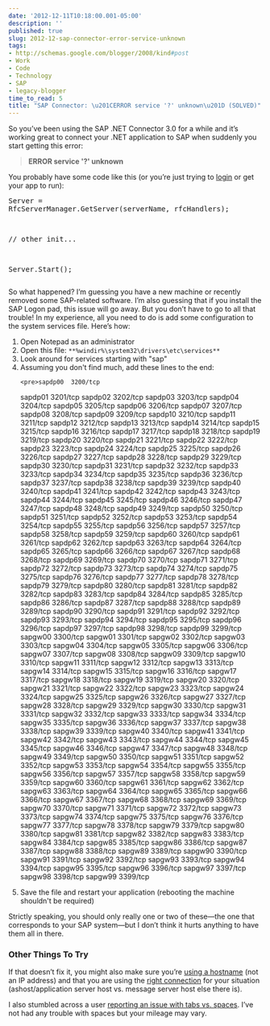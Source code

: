 ```yaml
---
date: '2012-12-11T10:18:00.001-05:00'
description: ''
published: true
slug: 2012-12-sap-connector-error-service-unknown
tags:
- http://schemas.google.com/blogger/2008/kind#post
- Work
- Code
- Technology
- SAP
- legacy-blogger
time_to_read: 5
title: "SAP Connector: \u201CERROR service '?' unknown\u201D (SOLVED)"
---
```



So you’ve been using the SAP .NET Connector 3.0 for a while and it’s working great to connect your .NET application to SAP when suddenly you start getting this error:
<blockquote> 

**ERROR service '?' unknown**
</blockquote>

You probably have some code like this (or you’re just trying to [login](http://www.sapgeek.net/2010/02/sapgui-error-errorservice-unknown/) or get your app to run):  <pre class="csharpcode">Server = RfcServerManager.GetServer(serverName, rfcHandlers);

<span class="rem">// other init...</span>

Server.Start();</pre>


So what happened? I’m guessing you have a new machine or recently removed some SAP-related software. I’m also guessing that if you install the SAP Logon pad, this issue will go away. But you don’t have to go to all that trouble! In my experience, all you need to do is add some configuration to the system services file. Here’s how:

<ol>
  <li>Open Notepad as an administrator </li>

  <li>Open this file: <code>**%windir%\system32\drivers\etc\services**</code> </li>

  <li>Look around for services starting with &quot;sap&quot; </li>

  <li>Assuming you don't find much, add these lines to the end: 
    



    <pre>sapdp00  3200/tcp
sapdp01  3201/tcp
sapdp02  3202/tcp
sapdp03  3203/tcp
sapdp04  3204/tcp
sapdp05  3205/tcp
sapdp06  3206/tcp
sapdp07  3207/tcp
sapdp08  3208/tcp
sapdp09  3209/tcp
sapdp10  3210/tcp
sapdp11  3211/tcp
sapdp12  3212/tcp
sapdp13  3213/tcp
sapdp14  3214/tcp
sapdp15  3215/tcp
sapdp16  3216/tcp
sapdp17  3217/tcp
sapdp18  3218/tcp
sapdp19  3219/tcp
sapdp20  3220/tcp
sapdp21  3221/tcp
sapdp22  3222/tcp
sapdp23  3223/tcp
sapdp24  3224/tcp
sapdp25  3225/tcp
sapdp26  3226/tcp
sapdp27  3227/tcp
sapdp28  3228/tcp
sapdp29  3229/tcp
sapdp30  3230/tcp
sapdp31  3231/tcp
sapdp32  3232/tcp
sapdp33  3233/tcp
sapdp34  3234/tcp
sapdp35  3235/tcp
sapdp36  3236/tcp
sapdp37  3237/tcp
sapdp38  3238/tcp
sapdp39  3239/tcp
sapdp40  3240/tcp
sapdp41  3241/tcp
sapdp42  3242/tcp
sapdp43  3243/tcp
sapdp44  3244/tcp
sapdp45  3245/tcp
sapdp46  3246/tcp
sapdp47  3247/tcp
sapdp48  3248/tcp
sapdp49  3249/tcp
sapdp50  3250/tcp
sapdp51  3251/tcp
sapdp52  3252/tcp
sapdp53  3253/tcp
sapdp54  3254/tcp
sapdp55  3255/tcp
sapdp56  3256/tcp
sapdp57  3257/tcp
sapdp58  3258/tcp
sapdp59  3259/tcp
sapdp60  3260/tcp
sapdp61  3261/tcp
sapdp62  3262/tcp
sapdp63  3263/tcp
sapdp64  3264/tcp
sapdp65  3265/tcp
sapdp66  3266/tcp
sapdp67  3267/tcp
sapdp68  3268/tcp
sapdp69  3269/tcp
sapdp70  3270/tcp
sapdp71  3271/tcp
sapdp72  3272/tcp
sapdp73  3273/tcp
sapdp74  3274/tcp
sapdp75  3275/tcp
sapdp76  3276/tcp
sapdp77  3277/tcp
sapdp78  3278/tcp
sapdp79  3279/tcp
sapdp80  3280/tcp
sapdp81  3281/tcp
sapdp82  3282/tcp
sapdp83  3283/tcp
sapdp84  3284/tcp
sapdp85  3285/tcp
sapdp86  3286/tcp
sapdp87  3287/tcp
sapdp88  3288/tcp
sapdp89  3289/tcp
sapdp90  3290/tcp
sapdp91  3291/tcp
sapdp92  3292/tcp
sapdp93  3293/tcp
sapdp94  3294/tcp
sapdp95  3295/tcp
sapdp96  3296/tcp
sapdp97  3297/tcp
sapdp98  3298/tcp
sapdp99  3299/tcp
sapgw00  3300/tcp
sapgw01  3301/tcp
sapgw02  3302/tcp
sapgw03  3303/tcp
sapgw04  3304/tcp
sapgw05  3305/tcp
sapgw06  3306/tcp
sapgw07  3307/tcp
sapgw08  3308/tcp
sapgw09  3309/tcp
sapgw10  3310/tcp
sapgw11  3311/tcp
sapgw12  3312/tcp
sapgw13  3313/tcp
sapgw14  3314/tcp
sapgw15  3315/tcp
sapgw16  3316/tcp
sapgw17  3317/tcp
sapgw18  3318/tcp
sapgw19  3319/tcp
sapgw20  3320/tcp
sapgw21  3321/tcp
sapgw22  3322/tcp
sapgw23  3323/tcp
sapgw24  3324/tcp
sapgw25  3325/tcp
sapgw26  3326/tcp
sapgw27  3327/tcp
sapgw28  3328/tcp
sapgw29  3329/tcp
sapgw30  3330/tcp
sapgw31  3331/tcp
sapgw32  3332/tcp
sapgw33  3333/tcp
sapgw34  3334/tcp
sapgw35  3335/tcp
sapgw36  3336/tcp
sapgw37  3337/tcp
sapgw38  3338/tcp
sapgw39  3339/tcp
sapgw40  3340/tcp
sapgw41  3341/tcp
sapgw42  3342/tcp
sapgw43  3343/tcp
sapgw44  3344/tcp
sapgw45  3345/tcp
sapgw46  3346/tcp
sapgw47  3347/tcp
sapgw48  3348/tcp
sapgw49  3349/tcp
sapgw50  3350/tcp
sapgw51  3351/tcp
sapgw52  3352/tcp
sapgw53  3353/tcp
sapgw54  3354/tcp
sapgw55  3355/tcp
sapgw56  3356/tcp
sapgw57  3357/tcp
sapgw58  3358/tcp
sapgw59  3359/tcp
sapgw60  3360/tcp
sapgw61  3361/tcp
sapgw62  3362/tcp
sapgw63  3363/tcp
sapgw64  3364/tcp
sapgw65  3365/tcp
sapgw66  3366/tcp
sapgw67  3367/tcp
sapgw68  3368/tcp
sapgw69  3369/tcp
sapgw70  3370/tcp
sapgw71  3371/tcp
sapgw72  3372/tcp
sapgw73  3373/tcp
sapgw74  3374/tcp
sapgw75  3375/tcp
sapgw76  3376/tcp
sapgw77  3377/tcp
sapgw78  3378/tcp
sapgw79  3379/tcp
sapgw80  3380/tcp
sapgw81  3381/tcp
sapgw82  3382/tcp
sapgw83  3383/tcp
sapgw84  3384/tcp
sapgw85  3385/tcp
sapgw86  3386/tcp
sapgw87  3387/tcp
sapgw88  3388/tcp
sapgw89  3389/tcp
sapgw90  3390/tcp
sapgw91  3391/tcp
sapgw92  3392/tcp
sapgw93  3393/tcp
sapgw94  3394/tcp
sapgw95  3395/tcp
sapgw96  3396/tcp
sapgw97  3397/tcp
sapgw98  3398/tcp
sapgw99  3399/tcp</pre>
  </li>

  <li>Save the file and restart your application (rebooting the machine shouldn't be required) </li>
</ol>


Strictly speaking, you should only really one or two of these—the one that corresponds to your SAP system—but I don’t think it hurts anything to have them all in there.

<h3>Other Things To Try</h3>


If that doesn’t fix it, you might also make sure you’re [using a hostname](http://scn.sap.com/message/7362628) (not an IP address) and that you are using the [right connection](http://scn.sap.com/message/10615183#10615183) for your situation (ashost/application server host vs. message server host else there is).


I also stumbled across a user [reporting an issue with tabs vs. spaces](http://social.technet.microsoft.com/Forums/en-US/identitylifecyclemanager/thread/6b0c21e2-3f10-47df-be92-f9b682805dd9/). I’ve not had any trouble with spaces but your mileage may vary.